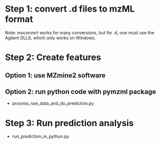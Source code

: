 
Step 1: convert .d files to mzML format 
========================================

Note: msconvert works for many conversions, but for .d, one must use the Agilent DLLS, which only works on Windows.  


Step 2: Create features 
========================

## Option 1: use MZmine2 software

## Option 2: run python code with pymzml package

* process_raw_data_and_do_prediction.py

Step 3: Run prediction analysis 
================================

* run_prediction_in_python.py
